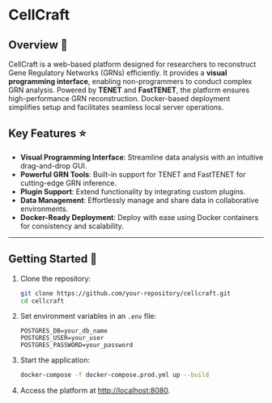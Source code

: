 # CellCraft

## Overview 🚀

CellCraft is a web-based platform designed for researchers to reconstruct Gene Regulatory Networks (GRNs) efficiently. It provides a **visual programming interface**, enabling non-programmers to conduct complex GRN analysis. Powered by **TENET** and **FastTENET**, the platform ensures high-performance GRN reconstruction. Docker-based deployment simplifies setup and facilitates seamless local server operations.

## Key Features ⭐
- **Visual Programming Interface**: Streamline data analysis with an intuitive drag-and-drop GUI.
- **Powerful GRN Tools**: Built-in support for TENET and FastTENET for cutting-edge GRN inference.
- **Plugin Support**: Extend functionality by integrating custom plugins.
- **Data Management**: Effortlessly manage and share data in collaborative environments.
- **Docker-Ready Deployment**: Deploy with ease using Docker containers for consistency and scalability.

---

## Getting Started 📂

1. Clone the repository:
   ```bash
   git clone https://github.com/your-repository/cellcraft.git
   cd cellcraft
   ```

2. Set environment variables in an `.env` file:
   ```dotenv
   POSTGRES_DB=your_db_name
   POSTGRES_USER=your_user
   POSTGRES_PASSWORD=your_password
   ```

3. Start the application:
   ```bash
   docker-compose -f docker-compose.prod.yml up --build
   ```

4. Access the platform at [http://localhost:8080](http://localhost:8080).
